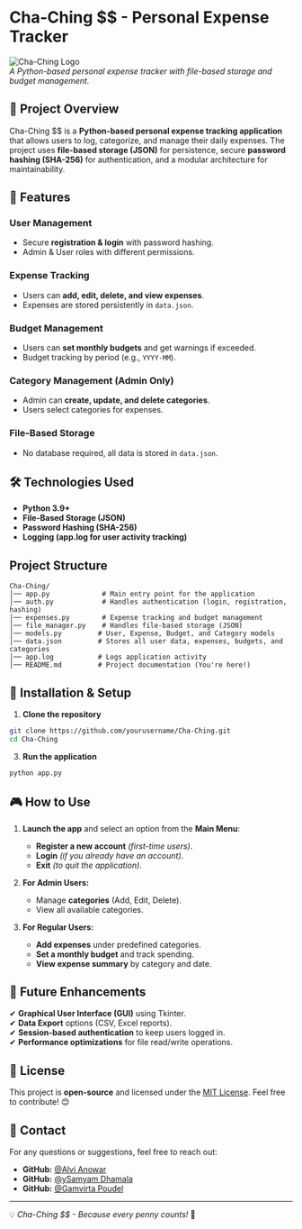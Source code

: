 # Cha-Ching $$ - Personal Expense Tracker

![Cha-Ching Logo](https://your-logo-url.com)  
*A Python-based personal expense tracker with file-based storage and budget management.*

## 📌 Project Overview
Cha-Ching $$ is a **Python-based personal expense tracking application** that allows users to log, categorize, and manage their daily expenses. The project uses **file-based storage (JSON)** for persistence, secure **password hashing (SHA-256)** for authentication, and a modular architecture for maintainability.

## 🚀 Features
### **User Management**
- Secure **registration & login** with password hashing.
- Admin & User roles with different permissions.

### **Expense Tracking**
- Users can **add, edit, delete, and view expenses**.
- Expenses are stored persistently in `data.json`.

### **Budget Management**
- Users can **set monthly budgets** and get warnings if exceeded.
- Budget tracking by period (e.g., `YYYY-MM`).

### **Category Management (Admin Only)**
- Admin can **create, update, and delete categories**.
- Users select categories for expenses.

### **File-Based Storage**
- No database required, all data is stored in `data.json`.

## 🛠️ Technologies Used
- **Python 3.9+**
- **File-Based Storage (JSON)**
- **Password Hashing (SHA-256)**
- **Logging (app.log for user activity tracking)**

## Project Structure
```
Cha-Ching/
│── app.py             # Main entry point for the application
│── auth.py            # Handles authentication (login, registration, hashing)
│── expenses.py        # Expense tracking and budget management
│── file_manager.py    # Handles file-based storage (JSON)
│── models.py         # User, Expense, Budget, and Category models
│── data.json         # Stores all user data, expenses, budgets, and categories
│── app.log           # Logs application activity
│── README.md         # Project documentation (You're here!)
```

## 🔧 Installation & Setup
1. **Clone the repository**
```bash
git clone https://github.com/yourusername/Cha-Ching.git
cd Cha-Ching
```

3. **Run the application**
```bash
python app.py
```

## 🎮 How to Use
1. **Launch the app** and select an option from the **Main Menu**:
   - **Register a new account** *(first-time users)*.
   - **Login** *(if you already have an account)*.
   - **Exit** *(to quit the application)*.

2. **For Admin Users:**
   - Manage **categories** (Add, Edit, Delete).
   - View all available categories.

3. **For Regular Users:**
   - **Add expenses** under predefined categories.
   - **Set a monthly budget** and track spending.
   - **View expense summary** by category and date.

## 🚀 Future Enhancements
✔ **Graphical User Interface (GUI)** using Tkinter.  
✔ **Data Export** options (CSV, Excel reports).  
✔ **Session-based authentication** to keep users logged in.  
✔ **Performance optimizations** for file read/write operations.  

## 📜 License
This project is **open-source** and licensed under the [MIT License](LICENSE). Feel free to contribute! 😊

## 📧 Contact
For any questions or suggestions, feel free to reach out:
- **GitHub:** [@Alvi Anowar](https://github.com/alvianowar)
- **GitHub:** [@ySamyam Dhamala](https://github.com/samyamdhamala)
- **GitHub:** [@Gamvirta Poudel](https://github.com/GamvirtaPoudel)

---
💡 _Cha-Ching $$ - Because every penny counts!_ 🤑

